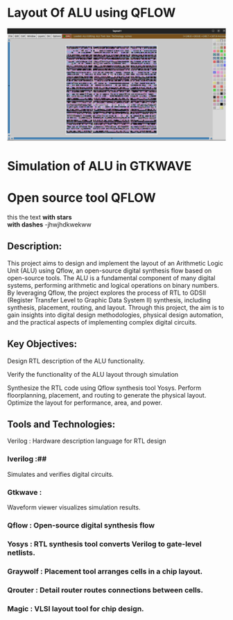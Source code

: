 #  Layout Of ALU using QFLOW 
![pro](https://github.com/jagadeesh342/P1.Layout-of-ALU-using-QFLOW-/blob/main/Layout%20of%20ALU%20in%20MAGIC.png)

# Simulation of ALU in GTKWAVE


# Open source tool QFLOW 
this the text
**with stars**  
__with dashes__
-jhwjhdkwekww



## Description:
This project aims to design and implement the layout of an Arithmetic Logic Unit (ALU) using Qflow, an open-source digital synthesis flow based on open-source tools. The ALU is a fundamental component of many digital systems, performing arithmetic and logical operations on binary numbers. By leveraging Qflow, the project explores the process of RTL to GDSII (Register Transfer Level to Graphic Data System II) synthesis, including synthesis, placement, routing, and layout. Through this project, the aim is to gain insights into digital design methodologies, physical design automation, and the practical aspects of implementing complex digital circuits.

## Key Objectives:

Design RTL description of the ALU functionality.

Verify the  functionality of the ALU layout through simulation

Synthesize the RTL code using Qflow synthesis tool Yosys.
Perform floorplanning, placement, and routing to generate the physical layout.
Optimize the layout for performance, area, and power.

## Tools and Technologies:
Verilog : Hardware description language for RTL design
### Iverilog :## 
Simulates and verifies digital circuits.
### Gtkwave : 
Waveform viewer visualizes simulation results.
### Qflow : Open-source digital synthesis flow
### Yosys : RTL synthesis tool converts Verilog to gate-level netlists.
### Graywolf : Placement tool arranges cells in a chip layout.
### Qrouter : Detail router routes connections between cells.
### Magic : VLSI layout tool for chip design.

